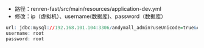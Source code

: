 - 路径：renren-fast/src/main/resources/application-dev.yml
- 修改：ip（虚拟机）、username(数据库)、password（数据库）
```r
url: jdbc:mysql://192.168.101.104:3306/andymall_admin?useUnicode=true&characterEncoding=UTF-8&serverTimezone=Asia/Shanghai
username: root
password: root
```
